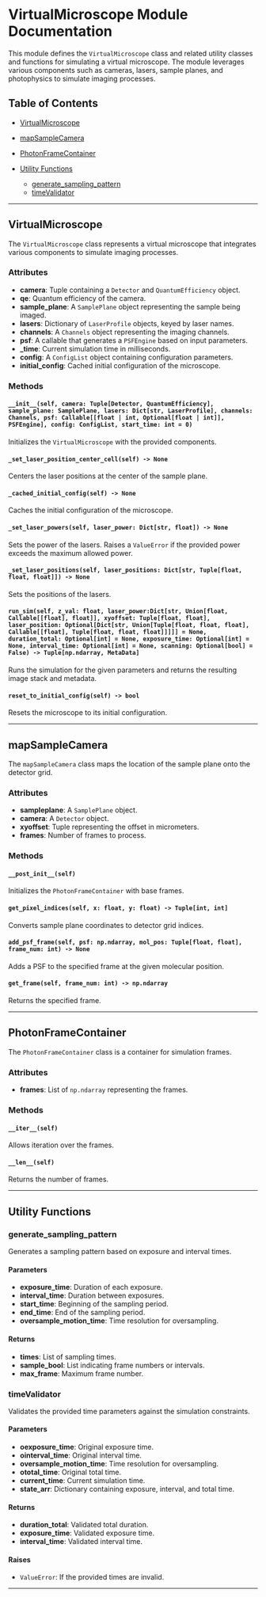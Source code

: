 # VirtualMicroscope Module Documentation

This module defines the `VirtualMicroscope` class and related utility classes and functions for simulating a virtual microscope. The module leverages various components such as cameras, lasers, sample planes, and photophysics to simulate imaging processes.

## Table of Contents

- [VirtualMicroscope](#virtualmicroscope)

- [mapSampleCamera](#mapsamplecamera)

- [PhotonFrameContainer](#photonframecontainer)

- [Utility Functions](#utility-functions)
  - [generate_sampling_pattern](#generate_sampling_pattern)
  - [timeValidator](#timevalidator)

---

## VirtualMicroscope

The `VirtualMicroscope` class represents a virtual microscope that integrates various components to simulate imaging processes.

### Attributes

- **camera**: Tuple containing a `Detector` and `QuantumEfficiency` object.
- **qe**: Quantum efficiency of the camera.
- **sample_plane**: A `SamplePlane` object representing the sample being imaged.
- **lasers**: Dictionary of `LaserProfile` objects, keyed by laser names.
- **channels**: A `Channels` object representing the imaging channels.
- **psf**: A callable that generates a `PSFEngine` based on input parameters.
- **_time**: Current simulation time in milliseconds.
- **config**: A `ConfigList` object containing configuration parameters.
- **initial_config**: Cached initial configuration of the microscope.

### Methods

#### `__init__(self, camera: Tuple[Detector, QuantumEfficiency], sample_plane: SamplePlane, lasers: Dict[str, LaserProfile], channels: Channels, psf: Callable[[float | int, Optional[float | int]], PSFEngine], config: ConfigList, start_time: int = 0)`

Initializes the `VirtualMicroscope` with the provided components.

#### `_set_laser_position_center_cell(self) -> None`

Centers the laser positions at the center of the sample plane.

#### `_cached_initial_config(self) -> None`

Caches the initial configuration of the microscope.

#### `_set_laser_powers(self, laser_power: Dict[str, float]) -> None`

Sets the power of the lasers. Raises a `ValueError` if the provided power exceeds the maximum allowed power.

#### `_set_laser_positions(self, laser_positions: Dict[str, Tuple[float, float, float]]) -> None`

Sets the positions of the lasers.

#### `run_sim(self, z_val: float, laser_power:Dict[str, Union[float, Callable[[float], float]], xyoffset: Tuple[float, float], laser_position: Optional[Dict[str, Union[Tuple[float, float, float], Callable[[float], Tuple[float, float, float]]]]] = None, duration_total: Optional[int] = None, exposure_time: Optional[int] = None, interval_time: Optional[int] = None, scanning: Optional[bool] = False) -> Tuple[np.ndarray, MetaData]`

Runs the simulation for the given parameters and returns the resulting image stack and metadata.

#### `reset_to_initial_config(self) -> bool`

Resets the microscope to its initial configuration.

---

## mapSampleCamera

The `mapSampleCamera` class maps the location of the sample plane onto the detector grid.

### Attributes

- **sampleplane**: A `SamplePlane` object.
- **camera**: A `Detector` object.
- **xyoffset**: Tuple representing the offset in micrometers.
- **frames**: Number of frames to process.

### Methods

#### `__post_init__(self)`

Initializes the `PhotonFrameContainer` with base frames.

#### `get_pixel_indices(self, x: float, y: float) -> Tuple[int, int]`

Converts sample plane coordinates to detector grid indices.

#### `add_psf_frame(self, psf: np.ndarray, mol_pos: Tuple[float, float], frame_num: int) -> None`

Adds a PSF to the specified frame at the given molecular position.

#### `get_frame(self, frame_num: int) -> np.ndarray`

Returns the specified frame.

---

## PhotonFrameContainer

The `PhotonFrameContainer` class is a container for simulation frames.

### Attributes

- **frames**: List of `np.ndarray` representing the frames.

### Methods

#### `__iter__(self)`

Allows iteration over the frames.

#### `__len__(self)`

Returns the number of frames.

---

## Utility Functions

### generate_sampling_pattern

Generates a sampling pattern based on exposure and interval times.

#### Parameters

- **exposure_time**: Duration of each exposure.
- **interval_time**: Duration between exposures.
- **start_time**: Beginning of the sampling period.
- **end_time**: End of the sampling period.
- **oversample_motion_time**: Time resolution for oversampling.

#### Returns

- **times**: List of sampling times.
- **sample_bool**: List indicating frame numbers or intervals.
- **max_frame**: Maximum frame number.

### timeValidator

Validates the provided time parameters against the simulation constraints.

#### Parameters

- **oexposure_time**: Original exposure time.
- **ointerval_time**: Original interval time.
- **oversample_motion_time**: Time resolution for oversampling.
- **ototal_time**: Original total time.
- **current_time**: Current simulation time.
- **state_arr**: Dictionary containing exposure, interval, and total time.

#### Returns

- **duration_total**: Validated total duration.
- **exposure_time**: Validated exposure time.
- **interval_time**: Validated interval time.

#### Raises

- `ValueError`: If the provided times are invalid.

---
